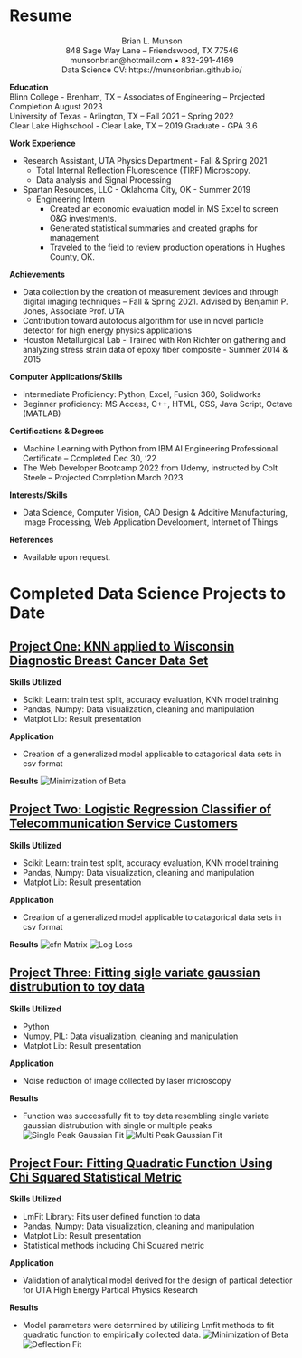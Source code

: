 # Resume
<p align="center">Brian L. Munson<br>
848 Sage Way Lane – Friendswood, TX 77546<br>
munsonbrian@hotmail.com • 832-291-4169 <br>
Data Science CV: https://munsonbrian.github.io/
</p>

<p>
<strong>Education</strong><br>
Blinn College - Brenham, TX – Associates of Engineering – Projected Completion August 2023<br>
University of Texas - Arlington, TX – Fall 2021 – Spring 2022<br>
Clear Lake Highschool - Clear Lake, TX – 2019 Graduate - GPA 3.6<br>
</p>

<p>
<strong>Work Experience</strong>
<ul>
  <li>Research Assistant, UTA Physics Department - Fall & Spring 2021
    <ul>
      <li>Total Internal Reflection Fluorescence (TIRF) Microscopy.</li>
      <li>Data analysis and Signal Processing</li>
     </ul>
     
  <li>Spartan Resources, LLC - Oklahoma City, OK - Summer 2019 
    <ul>
      <li>Engineering Intern
        <ul>
          <li>Created an economic evaluation model in MS Excel to screen O&G investments.</li>
          <li>Generated statistical summaries and created graphs for management</li> 
          <li>Traveled to the field to review production operations in Hughes County, OK.</li>
        </ul>
       </li>
      </ul>
  </ul>
  
</p>



<p>
<strong>Achievements</strong>
  <ul>
    <li>Data collection by the creation of measurement devices and through digital imaging techniques – Fall & Spring 2021.  Advised by Benjamin P. Jones, Associate Prof. UTA</li>
    <li>Contribution toward autofocus algorithm for use in novel particle detector for high energy physics applications</li>
    <li>Houston Metallurgical Lab - Trained with Ron Richter on gathering and analyzing stress strain data of epoxy fiber composite - Summer 2014 & 2015</li>
   </ul>
</p>


<p>
<strong>Computer Applications/Skills</strong>
  <ul>
    <li>Intermediate Proficiency: Python, Excel, Fusion 360, Solidworks</li>
  	<li>Beginner proficiency:  MS Access, C++, HTML, CSS, Java Script, Octave   (MATLAB)</li>
  </ul>
</p>


<p>
<strong>Certifications & Degrees</strong>
  <ul>
    <li>Machine Learning with Python from IBM AI Engineering Professional Certificate – Completed Dec 30, ‘22</li>
    <li>The Web Developer Bootcamp 2022 from Udemy, instructed by Colt Steele – Projected Completion March 2023</li>
  </ul>
</p>

<p>
<strong>Interests/Skills</strong>
  <ul>
    <li>Data Science, Computer Vision, CAD Design & Additive Manufacturing, Image Processing, Web Application Development, Internet of Things
  </ul>
</p>

<p>
<strong>References</strong>
  <ul>
    <li>Available upon request.
  </ul>
</p>
  
  
  
# Completed Data Science Projects to Date
## [Project One: KNN applied to Wisconsin Diagnostic Breast Cancer Data Set](https://github.com/munsonbrian/Tumor_Classification)
**Skills Utilized**
- Scikit Learn: train test split, accuracy evaluation, KNN model training
- Pandas, Numpy: Data visualization, cleaning and manipulation
- Matplot Lib: Result presentation

**Application**
- Creation of a generalized model applicable to catagorical data sets in csv format

**Results**
![Minimization of Beta](images/acc_plot.png 'Model Accuracy in response to number of nearest neighbors') 


## [Project Two: Logistic Regression Classifier of Telecommunication Service Customers](https://github.com/munsonbrian/TeloChurn_LogReg)
**Skills Utilized**
- Scikit Learn: train test split, accuracy evaluation, KNN model training
- Pandas, Numpy: Data visualization, cleaning and manipulation
- Matplot Lib: Result presentation

**Application**
- Creation of a generalized model applicable to catagorical data sets in csv format

**Results**
![cfn Matrix](images/telo_churn_cfnMat.png 'Confusion Matrix representing the accuracty of trained model to test data set') 
![Log Loss](images/telo_churn_classRepo_logLoss.png 'Calculaed Logrithmic Loss metric of trained model') 




## [Project Three: Fitting sigle variate gaussian distrubution to toy data](https://github.com/munsonbrian/Gaussian_Peak_Fititng)
**Skills Utilized**
- Python
- Numpy, PIL: Data visualization, cleaning and manipulation
- Matplot Lib: Result presentation

**Application**
- Noise reduction of image collected by laser microscopy

**Results**
- Function was successfully fit to toy data resembling single variate gaussian distrubution with single or multiple peaks
![Single Peak Gaussian Fit](images/fitGaussian.png 'Approximation of Gaussian Distrubution to toy data with single peak') 
![Multi Peak Gaussian Fit](images/fit2Gaussian_peaks.png 'Approximation of Gaussian Distrubution to toy data with multiple peaks ') 






## [Project Four: Fitting Quadratic Function Using Chi Squared Statistical Metric](https://github.com/munsonbrian/Chi_Squared_Fit)
**Skills Utilized**
- LmFit Library: Fits user defined function to data
- Pandas, Numpy: Data visualization, cleaning and manipulation
- Matplot Lib: Result presentation
- Statistical methods including Chi Squared metric

**Application**
- Validation of analytical model derived for the design of partical detectior for UTA High Energy Partical Physics Research

**Results**
- Model parameters were determined by utilizing Lmfit methods to fit quadratic function to empirically collected data.
![Minimization of Beta](images/min_beta.png 'Finding value of Beta; coeficient that generalizes quadratic function to fit all collected data') 
![Deflection Fit](images/defl_fit.png 'Fitting of quadratic function to data subsets')

